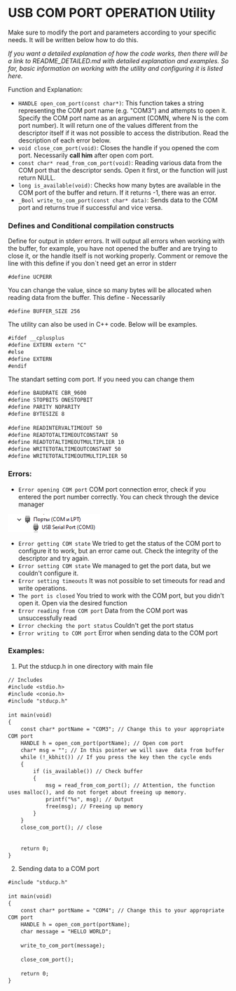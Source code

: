 # USB COM PORT OPERATION Utility

Make sure to modify the port and parameters according to your specific needs. It will be written below how to do this.

*If you want a detailed explanation of how the code works, then there will be a link to README_DETAILED.md with detailed explanation and examples.*
*So far, basic information on working with the utility and configuring it is listed here.*

Function and Explanation:
- ```HANDLE open_com_port(const char*)```: This function takes a string representing the COM port name (e.g. "COM3") and attempts to open it. Specify the COM port name as an argument (COMN, where N is the com port number).
  It will return one of the values different from the descriptor itself if it was not possible to access the distribution. Read the description of each error below.
- ```void close_com_port(void)```: Closes the handle if you opened the com port. Necessarily **call him** after open com port.
- ```const char* read_from_com_port(void)```: Reading various data from the COM port that the descriptor sends. Open it first, or the function will just return NULL.
- ```long is_available(void)```: Checks how many bytes are available in the COM port of the buffer and return. If it returns -1, there was an error.
- ```_Bool write_to_com_port(const char* data)```: Sends data to the COM port and returns true if successful and vice versa.

### Defines and Conditional compilation constructs
Define for output in stderr errors. It will output all errors when working with the buffer, for example, you have not opened the buffer and are trying to close it, or the handle itself is not working properly.
Comment or remove the line with this define if you don`t need get an error in stderr
```
#define UCPERR
```

You can change the value, since so many bytes will be allocated when reading data from the buffer.
This define - Necessarily
```
#define BUFFER_SIZE 256
```

The utility can also be used in C++ code. Below will be examples.
```
#ifdef __cplusplus
#define EXTERN extern "C"
#else 
#define EXTERN
#endif
```

The standart setting com port. If you need you can change them
```
#define BAUDRATE CBR_9600
#define STOPBITS ONESTOPBIT
#define PARITY NOPARITY
#define BYTESIZE 8

#define READINTERVALTIMEOUT 50
#define READTOTALTIMEOUTCONSTANT 50
#define READTOTALTIMEOUTMULTIPLIER 10
#define WRITETOTALTIMEOUTCONSTANT 50
#define WRITETOTALTIMEOUTMULTIPLIER 50
```

### Errors:
- ```Error opening COM port```  COM port connection error, check if you entered the port number correctly. You can check through the device manager

![device manager](img/ports.png)
- ```Error getting COM state```  We tried to get the status of the COM port to configure it to work, but an error came out. Check the integrity of the descriptor and try again.
- ```Error setting COM state```  We managed to get the port data, but we couldn't configure it.
- ```Error setting timeouts```  It was not possible to set timeouts for read and write operations.
- ```The port is closed```  You tried to work with the COM port, but you didn't open it. Open via the desired function
- ```Error reading from COM port``` Data from the COM port was unsuccessfully read
- ```Error checking the port status``` Couldn't get the port status
- ```Error writing to COM port``` Error when sending data to the COM port
  
### Examples:
1. Put the stducp.h in one directory with main file
```
// Includes
#include <stdio.h>
#include <conio.h>
#include "stducp.h"

int main(void)
{
	const char* portName = "COM3"; // Change this to your appropriate COM port
	HANDLE h = open_com_port(portName); // Open com port
	char* msg = ""; // In this pointer we will save  data from buffer
	while (!_kbhit()) // If you press the key then the cycle ends 
	{
		if (is_available()) // Check buffer
		{
			msg = read_from_com_port(); // Attention, the function uses malloc(), and do not forget about freeing up memory.
			printf("%s", msg); // Output
			free(msg); // Freeing up memory
		}
	}
	close_com_port(); // close


	return 0;
}

```
2. Sending data to a COM port
```
#include "stducp.h"

int main(void)
{
	const char* portName = "COM4"; // Change this to your appropriate COM port
	HANDLE h = open_com_port(portName);
	char message = "HELLO WORLD";

	write_to_com_port(message);

	close_com_port();

	return 0;
}
```
